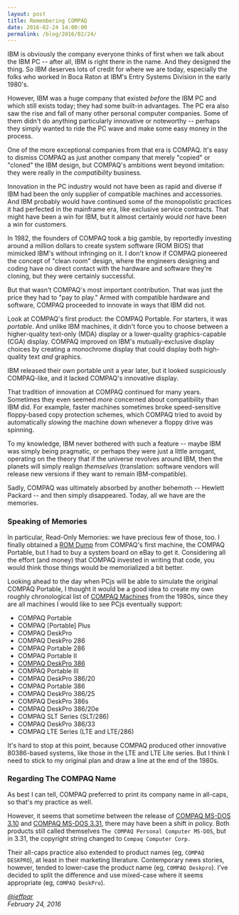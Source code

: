 ```yaml
---
layout: post
title: Remembering COMPAQ
date: 2016-02-24 14:00:00
permalink: /blog/2016/02/24/
---
```


IBM is obviously the company everyone thinks of first when we talk about the IBM PC -- after all, IBM is right
there in the name.  And they designed the thing.  So IBM deserves lots of credit for where we are today, especially
the folks who worked in Boca Raton at IBM's Entry Systems Division in the early 1980's.

However, IBM was a huge company that existed *before* the IBM PC and which still exists today; they had some built-in
advantages.  The PC era also saw the rise and fall of many other personal computer companies.  Some of them didn't
do anything particularly innovative or noteworthy -- perhaps they simply wanted to ride the PC wave and make some easy
money in the process.

One of the more exceptional companies from that era is COMPAQ.  It's easy to dismiss COMPAQ as just another
company that merely "copied" or "cloned" the IBM design, but COMPAQ's ambitions went beyond imitation: they were
really in the *compatibility* business.

Innovation in the PC industry would not have been as rapid and diverse if IBM had been the only supplier of
compatible machines and accessories.  And IBM probably would have continued some of the monopolistic practices it had
perfected in the mainframe era, like exclusive service contracts.  That might have been a win for IBM, but it almost
certainly would *not* have been a win for customers.

In 1982, the founders of COMPAQ took a big gamble, by reportedly investing around a million dollars to create
system software (ROM BIOS) that mimicked IBM's without infringing on it.  I don't know if COMPAQ pioneered the concept
of "clean room" design, where the engineers designing and coding have no direct contact with the hardware and software
they're cloning, but they were certainly successful.

But that wasn't COMPAQ's most important contribution.  That was just the price they had to "pay to play."  Armed with
compatible hardware and software, COMPAQ proceeded to innovate in ways that IBM did not.

Look at COMPAQ's first product: the COMPAQ Portable.  For starters, it was *portable*.  And unlike
IBM machines, it didn't force you to choose between a higher-quality text-only (MDA) display or a lower-quality
graphics-capable (CGA) display.  COMPAQ improved on IBM's mutually-exclusive display choices by creating a monochrome
display that could display both high-quality text *and* graphics.

IBM released their own portable unit a year later, but it looked suspiciously COMPAQ-like, and it lacked COMPAQ's
innovative display.

That tradition of innovation at COMPAQ continued for many years.  Sometimes they even seemed *more* concerned about
compatibility than IBM did.  For example, faster machines sometimes broke speed-sensitive floppy-based copy protection
schemes, which COMPAQ tried to avoid by automatically *slowing* the machine down whenever a floppy drive was spinning.

To my knowledge, IBM never bothered with such a feature -- maybe IBM was simply being pragmatic, or perhaps they were
just a little arrogant, operating on the theory that if the universe revolves around IBM, then the planets will
simply realign *themselves* (translation: software vendors will release new versions if they want to remain IBM-compatible).

Sadly, COMPAQ was ultimately absorbed by another behemoth -- Hewlett Packard -- and then simply disappeared.  Today,
all we have are the memories.

### Speaking of Memories

In particular, Read-Only Memories: we have precious few of those, too.  I finally obtained
a [ROM Dump](/devices/pc/rom/compaq/bios/portable/) from COMPAQ's first machine, the COMPAQ Portable, but I had to buy
a system board on eBay to get it.  Considering all the effort (and money) that COMPAQ invested in writing that code,
you would think those things would be memorialized a bit better.

Looking ahead to the day when PCjs will be able to simulate the original COMPAQ Portable, I thought it would be a good
idea to create my own roughly chronological list of [COMPAQ Machines](/devices/pc/machine/compaq/) from the 1980s,
since they are all machines I would like to see PCjs eventually support:

 + COMPAQ Portable
 + COMPAQ [Portable] Plus
 + COMPAQ DeskPro
 + COMPAQ DeskPro 286
 + COMPAQ Portable 286
 + COMPAQ Portable II
 + [COMPAQ DeskPro 386](/devices/pc/machine/compaq/deskpro386/)
 + COMPAQ Portable III
 + COMPAQ DeskPro 386/20
 + COMPAQ Portable 386
 + COMPAQ DeskPro 386/25
 + COMPAQ DeskPro 386s
 + COMPAQ DeskPro 386/20e
 + COMPAQ SLT Series (SLT/286)
 + COMPAQ DeskPro 386/33
 + COMPAQ LTE Series (LTE and LTE/286)

It's hard to stop at this point, because COMPAQ produced other innovative 80386-based systems, like those in the LTE
and LTE Lite series.  But I think I need to stick to my original plan and draw a line at the end of the 1980s.

### Regarding The COMPAQ Name

As best I can tell, COMPAQ preferred to print its company name in all-caps, so that's my practice as well.

However, it seems that sometime between the release of [COMPAQ MS-DOS 3.10](/disks/pc/dos/compaq/3.10/) and
[COMPAQ MS-DOS 3.31](/disks/pc/dos/compaq/3.31/), there may have been a shift in policy.  Both products still
called themselves `The COMPAQ Personal Computer MS-DOS`, but in 3.31, the copyright string changed to
`Compaq Computer Corp.`

Their all-caps practice also extended to product names (eg, `COMPAQ DESKPRO`), at least in their marketing literature.
Contemporary news stories, however, tended to lower-case the product name (eg, `COMPAQ Deskpro`).  I've decided to
split the difference and use mixed-case where it seems appropriate (eg, `COMPAQ DeskPro`).

*[@jeffpar](http://twitter.com/jeffpar)*  
*February 24, 2016*
